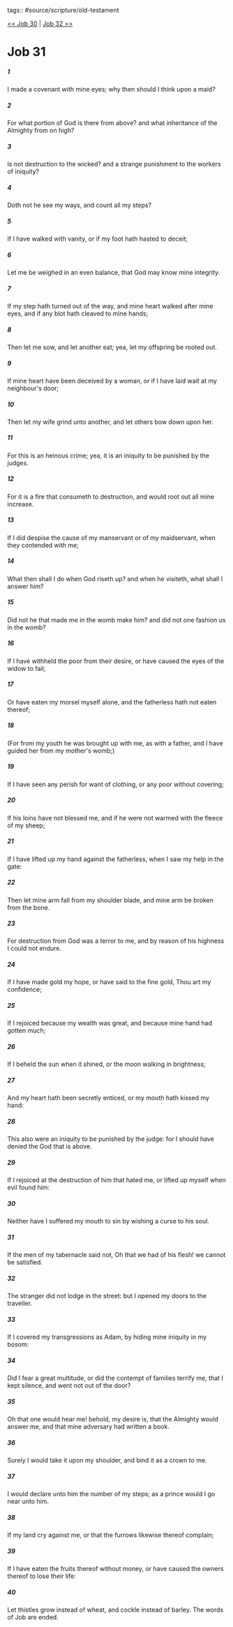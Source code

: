 tags:: #source/scripture/old-testament

[<< Job 30](/Old_Testament/18_Job/Job_30.md) | [Job 32 >>](/Old_Testament/18_Job/Job_32.md)

# Job 31

##### 1

I made a covenant with mine eyes; why then should I think upon a maid?

##### 2

For what portion of God is there from above? and what inheritance of the Almighty from on high?

##### 3

Is not destruction to the wicked? and a strange punishment to the workers of iniquity?

##### 4

Doth not he see my ways, and count all my steps?

##### 5

If I have walked with vanity, or if my foot hath hasted to deceit;

##### 6

Let me be weighed in an even balance, that God may know mine integrity.

##### 7

If my step hath turned out of the way, and mine heart walked after mine eyes, and if any blot hath cleaved to mine hands;

##### 8

Then let me sow, and let another eat; yea, let my offspring be rooted out.

##### 9

If mine heart have been deceived by a woman, or if I have laid wait at my neighbour's door;

##### 10

Then let my wife grind unto another, and let others bow down upon her.

##### 11

For this is an heinous crime; yea, it is an iniquity to be punished by the judges.

##### 12

For it is a fire that consumeth to destruction, and would root out all mine increase.

##### 13

If I did despise the cause of my manservant or of my maidservant, when they contended with me;

##### 14

What then shall I do when God riseth up? and when he visiteth, what shall I answer him?

##### 15

Did not he that made me in the womb make him? and did not one fashion us in the womb?

##### 16

If I have withheld the poor from their desire, or have caused the eyes of the widow to fail;

##### 17

Or have eaten my morsel myself alone, and the fatherless hath not eaten thereof;

##### 18

(For from my youth he was brought up with me, as with a father, and I have guided her from my mother's womb;)

##### 19

If I have seen any perish for want of clothing, or any poor without covering;

##### 20

If his loins have not blessed me, and if he were not warmed with the fleece of my sheep;

##### 21

If I have lifted up my hand against the fatherless, when I saw my help in the gate:

##### 22

Then let mine arm fall from my shoulder blade, and mine arm be broken from the bone.

##### 23

For destruction from God was a terror to me, and by reason of his highness I could not endure.

##### 24

If I have made gold my hope, or have said to the fine gold, Thou art my confidence;

##### 25

If I rejoiced because my wealth was great, and because mine hand had gotten much;

##### 26

If I beheld the sun when it shined, or the moon walking in brightness;

##### 27

And my heart hath been secretly enticed, or my mouth hath kissed my hand:

##### 28

This also were an iniquity to be punished by the judge: for I should have denied the God that is above.

##### 29

If I rejoiced at the destruction of him that hated me, or lifted up myself when evil found him:

##### 30

Neither have I suffered my mouth to sin by wishing a curse to his soul.

##### 31

If the men of my tabernacle said not, Oh that we had of his flesh! we cannot be satisfied.

##### 32

The stranger did not lodge in the street: but I opened my doors to the traveller.

##### 33

If I covered my transgressions as Adam, by hiding mine iniquity in my bosom:

##### 34

Did I fear a great multitude, or did the contempt of families terrify me, that I kept silence, and went not out of the door?

##### 35

Oh that one would hear me! behold, my desire is, that the Almighty would answer me, and that mine adversary had written a book.

##### 36

Surely I would take it upon my shoulder, and bind it as a crown to me.

##### 37

I would declare unto him the number of my steps; as a prince would I go near unto him.

##### 38

If my land cry against me, or that the furrows likewise thereof complain;

##### 39

If I have eaten the fruits thereof without money, or have caused the owners thereof to lose their life:

##### 40

Let thistles grow instead of wheat, and cockle instead of barley. The words of Job are ended.
